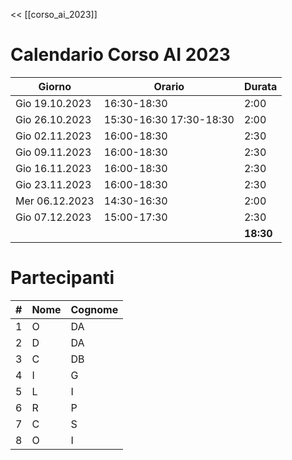 << [[corso_ai_2023]]

# Calendario Corso AI 2023

| Giorno         | Orario                  | Durata    |
| -------------- | ----------------------- | --------- |
| Gio 19.10.2023 | 16:30-18:30             | 2:00      |
| Gio 26.10.2023 | 15:30-16:30 17:30-18:30 | 2:00      |
| Gio 02.11.2023 | 16:00-18:30             | 2:30      |
| Gio 09.11.2023 | 16:00-18:30             | 2:30      |
| Gio 16.11.2023 | 16:00-18:30             | 2:30      |
| Gio 23.11.2023 | 16:00-18:30             | 2:30      |
| Mer 06.12.2023 | 14:30-16:30             | 2:00      |
| Gio 07.12.2023 | 15:00-17:30             | 2:30      |
| &nbsp;         | &nbsp;                  | **18:30** |

# Partecipanti

| #   | Nome | Cognome |
| --- | ---- | ------- |
| 1   | O    | DA      |
| 2   | D    | DA      |
| 3   | C    | DB      |
| 4   | I    | G       |
| 5   | L    | I       |
| 6   | R    | P       |
| 7   | C    | S       |
| 8   | O    | I       |

